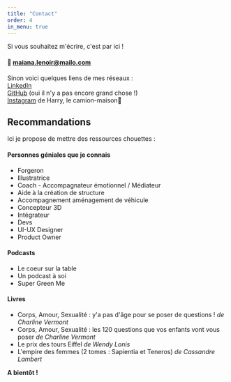 ```yaml
---
title: "Contact"
order: 4
in_menu: true
---
```

Si vous souhaitez m'écrire, c'est par ici !
#### 📨 maiana.lenoir@mailo.com


Sinon voici quelques liens de mes réseaux :  
[LinkedIn](https://www.linkedin.com/in/maiana-lenoir-08a72012a/)  
[GitHub](https://github.com/Maiana8L) (oui il n'y a pas encore grand chose !)  
[Instagram](https://www.instagram.com/mana_spirit/) de Harry, le camion-maison🚚


## Recommandations

Ici je propose de mettre des ressources chouettes :

#### Personnes géniales que je connais
- Forgeron
- Illustratrice
- Coach - Accompagnateur émotionnel / Médiateur
- Aide à la création de structure
- Accompagnement aménagement de véhicule
- Concepteur 3D
- Intégrateur
- Devs
- UI-UX Designer
- Product Owner

#### Podcasts
- Le coeur sur la table
- Un podcast à soi
- Super Green Me

#### Livres
- Corps, Amour, Sexualité : y'a pas d'âge pour se poser de questions ! _de Charline Vermont_
- Corps, Amour, Sexualité : les 120 questions que vos enfants vont vous poser _de Charline Vermont_
- Le prix des tours Eiffel _de Wendy Lonis_
- L'empire des femmes (2 tomes : Sapientia et Teneros) _de Cassandre Lambert_


**A bientôt !** 